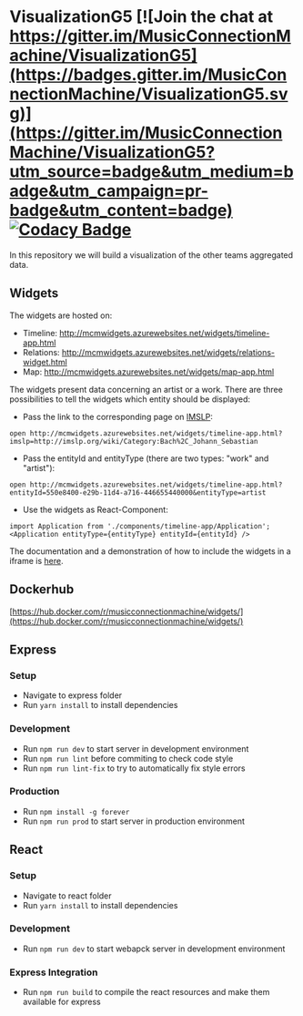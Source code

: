 # VisualizationG5 [![Join the chat at https://gitter.im/MusicConnectionMachine/VisualizationG5](https://badges.gitter.im/MusicConnectionMachine/VisualizationG5.svg)](https://gitter.im/MusicConnectionMachine/VisualizationG5?utm_source=badge&utm_medium=badge&utm_campaign=pr-badge&utm_content=badge) [![Codacy Badge](https://api.codacy.com/project/badge/Grade/46497d2554a4407aa2be616823f8a05d)](https://www.codacy.com/app/kordianbruck/VisualizationG5?utm_source=github.com&amp;utm_medium=referral&amp;utm_content=MusicConnectionMachine/VisualizationG5&amp;utm_campaign=Badge_Grade)

In this repository we will build a visualization of the other teams aggregated data.



## Widgets

The widgets are hosted on:
* Timeline: http://mcmwidgets.azurewebsites.net/widgets/timeline-app.html
* Relations: http://mcmwidgets.azurewebsites.net/widgets/relations-widget.html
* Map: http://mcmwidgets.azurewebsites.net/widgets/map-app.html

The widgets present data concerning an artist or a work. There are three possibilities to tell the widgets which entity should be displayed:
* Pass the link to the corresponding page on [IMSLP](http://imslp.org):
```
open http://mcmwidgets.azurewebsites.net/widgets/timeline-app.html?imslp=http://imslp.org/wiki/Category:Bach%2C_Johann_Sebastian
```
* Pass the entityId and entityType (there are two types: "work" and "artist"):
```
open http://mcmwidgets.azurewebsites.net/widgets/timeline-app.html?entityId=550e8400-e29b-11d4-a716-446655440000&entityType=artist
```
* Use the widgets as React-Component:
```
import Application from './components/timeline-app/Application';
<Application entityType={entityType} entityId={entityId} />
```

The documentation and a demonstration of how to include the widgets in a iframe is [here](http://mcmwidgets.azurewebsites.net/).



## Dockerhub

[https://hub.docker.com/r/musicconnectionmachine/widgets/](https://hub.docker.com/r/musicconnectionmachine/widgets/)



## Express

### Setup
  - Navigate to express folder
  - Run `yarn install` to install dependencies

### Development
  - Run `npm run dev` to start server in development environment
  - Run `npm run lint` before commiting to check code style
  - Run `npm run lint-fix` to try to automatically fix style errors

### Production
  - Run `npm install -g forever`
  - Run `npm run prod` to start server in production environment



## React

### Setup
  - Navigate to react folder
  - Run `yarn install` to install dependencies

### Development
  - Run `npm run dev` to start webapck server in development environment

### Express Integration
  - Run `npm run build` to compile the react resources and make them available for express
